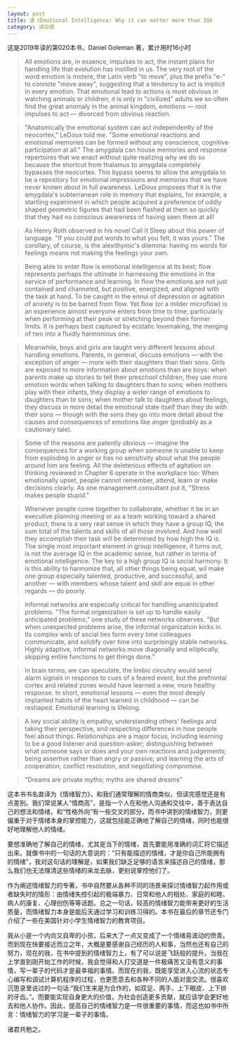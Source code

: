 ```yaml
---
layout: post
title: 读《Emotional Intelligence: Why it can matter more than IQ》
category: 读后感
---
```

这是2019年读的第020本书，Daniel Goleman 著，累计用时16小时

>All emotions are, in essence, impulses to act, the instant plans for handling life that evolution has instilled in us. The very root of the word emotion is motere, the Latin verb "to move", plus the prefix "e-" to connote "move away", suggesting that a tendency to act is implicit in every emotion. That emotional lead to actions is most obvious in watching animals or children; it is only in "civilized" adults we so often find the great anomaly in the animal kingdom, emotions — root impulses to act — divorced from obvious reaction.

>"Anatomically the emotional system can act independently of the neocortex," LeDoux told me. "Some emotional reactions and emotional memories can be formed without any conscience, cognitive participation at all." The amygdala can house memories and response repertoires that we enact without quite realizing why we do so because the shortcut from thalamus to amygdala completely bypasses the neocortex. This bypass seems to allow the amygdala to be a repository for emotional impressions and memories that we have never known about in full awareness. LeDoux proposes that it is the amygdala's subterranean role in memory that explains, for example, a startling experiment in which people acquired a preference of oddly shaped geometric figures that had been flashed at them so quickly that they had no conscious awareness of having seen them at all!

>As Henry Roth observed in his novel Call It Sleep about this power of language. "If you could put words to what you felt, it was yours." The corollary, of course, is the alexithymic's dilemma: having no words for feelings means not making the feelings your own.

>Being able to enter flow is emotional intelligence at its best; flow represents perhaps the ultimate in harnessing the emotions in the service of performance and learning. In flow the emotions are not just contained and channeled, but positive, energized, and aligned with the task at hand. To be caught in the ennui of depression or agitation of anxiety is to be barred from flow. Yet flow (or a milder microflow) is an experience almost everyone enters from time to time, particularly when performing at their peak or stretching beyond their former limits. It is perhaps best captured by ecstatic lovemaking, the merging of two into a fluidly harmonious one.

>Meanwhile, boys and girls are taught very different lessons about handling emotions. Parents, in general, discuss emotions — with the exception of anger — more with their daughters than their sons. Girls are exposed to more information about emotions than are boys: when parents make up stories to tell their preschool children, they use more emotion words when talking to daughters than to sons; when mothers play with their infants, they display a wider range of emotions to daughters than to sons; when mother talk to daughters about feelings, they discuss in more detail the emotional state itself than they do with their sons — though with the sons they go into more detail about the causes and consequences of emotions like anger (probably as a cautionary tale).

>Some of the reasons are patently obvious — imagine the consequences for a working group when someone is unable to keep from exploding in anger or has no sensitivity about what the people around him are feeling. All the deleterious effects of agitation on thinking reviewed in Chapter 6 operate in the workplace too: When emotionally upset, people cannot remember, attend, learn or make decisions clearly. As one management consultant put it, "Stress makes people stupid."

>Whenever people come together to collaborate, whether it be in an executive planning meeting or as a team working toward a shared product, there is a very real sense in which they have a group IQ, the sum total of the talents and skills of all those involved. And how well they accomplish their task will be determined by how high the IQ is. The single most important element in group intelligence, it turns out, is not the average IQ in the academic sense, but rather in terms of emotional intelligence. The key to a high group IQ is social harmony. It is this ability to harmonize that, all other things being equal, wil make one group especially talented, productive, and successful, and another — with members whose talent and skill are equal in other regards — do poorly.

>Informal networks are especially critical for handling unanticipated problems. "The formal organization is set up to handle easily anticipated problems," one study of these networks observes. "But when unexpected problems arise, the informal organization kicks in. Its complex web of social ties form every time colleagues communicate, and solidify over time into surprisingly stable networks. Highly adaptive, informal networks move diagonally and elliptically, skipping entire functions to get things done."

>In brain terms, we can speculate, the limbic circuitry would send alarm signals in response to cues of a feared event, but the prefrontal cortex and related zones would have learned a new, more healthy response. In short, emotional lessons — even the most deeply implanted habits of the heart learned in childhood — can be reshaped. Emotional learning is lifelong.

>A key social ability is empathy, understanding others' feelings and taking their perspective, and respecting differences in how people feel about things. Relationships are a major focus, including learning to be a good listener and question-asker; distinguishing between what someone says or does and your own reactions and judgements; being assertive rather than angry or passive; and learning the arts of cooperation, conflict resolution, and negotiating compromise.

>"Dreams are private myths; myths are shared dreams"

这本书书名直译为《情绪智力》，和我们通常理解的情商类似，但读完感觉还是有点差别。我们常说某人“情商高”，是指一个人在和他人沟通和交往中，善于表达自己的想法和情绪，和“性格外向”有一些交叉的部分。而书中讲到的情绪智力，则更偏重于对于情绪本身的掌控能力，这就包括能正确地了解自己的情绪，同时也能很好地理解他人的情绪。

要想准确地了解自己的情绪，尤其是当下的情绪，首先要能用准确的词汇将它描述出来。就像书中的一句话的大意说的：“只有能描述的情绪，才是你自己所能拥有的情绪”，我对这句话的理解是，如果我们缺乏足够的语言来描述自己的情绪，那么我们也无法理清这些情绪的来龙去脉，更别说掌控他们了。

作为阐述情绪智力的专著，书中自然要从各种不同的场景来探讨情绪智力起作用或者缺失时的情形：由情绪失控引起的极端暴力、日常和他人的相处、家庭的和睦、病人的康复、心理创伤等等话题。总之一句话，较高的情绪智力能带来更好的生活质量，而情绪智力本身是能后天通过学习和训练习得的。本书在最后的章节还专门介绍了一些在美国针对小学生情绪智力的教育项目。

我从小是一个内向又自卑的小孩，后来大了一点又变成了一个情绪易波动的愤青。而到现在快要接近而立之年，大概是要感谢自己经历的人和事，当然也还有自己的努力，现在的我，在书中提到的情绪智力上，有了可以说是飞跃般的提升。当我在上学直到刚开始工作的时候，我会觉得和人打交道是一件极痛苦又没有意义的事情，写一辈子的代码才是最幸福的事情。而现在的我，既能享受进入心流的状态专心编写和调试计算机程序的过程，也更愿意去和各种不同的人面对面交流。很喜欢沉思录里说过的一句话:“我们生来是为合作的，如双足、两手、上下眼皮、上下排的牙齿。”。而要能实现自身更大的价值，为社会创造更多贡献，就应该学会更好地去和他人协作。因此，提高自己的情绪智力是一件很重要的事情，而这也如书中所言：情绪智力的学习是一辈子的事情。

诸君共勉之。